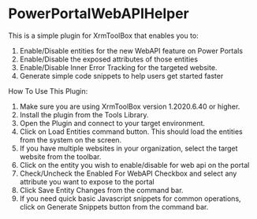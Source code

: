 # PowerPortalWebAPIHelper
This is a simple plugin for XrmToolBox that enables you to:
1) Enable/Disable entities for the new WebAPI feature on Power Portals
2) Enable/Disable the exposed attributes of those entities
3) Enable/Disable Inner Error Tracking for the targeted website.
4) Generate simple code snippets to help users get started faster


How To Use This Plugin:

1) Make sure you are using XrmToolBox version 1.2020.6.40 or higher.
2) Install the plugin from the Tools Library.
3) Open the Plugin and connect to your target environment. 
4) Click on Load Entities command button. This should load the entities from the system on the screen.
5) If you have multiple websites in your organization, select the target website from the toolbar.
6) Click on the entity you wish to enable/disable for web api on the portal
7) Check/Uncheck the Enabled For WebAPI Checkbox and select any attribute you want to expose to the portal
8) Click Save Entity Changes from the command bar.
9) If you need quick basic Javascript snippets for common operations, click on Generate Snippets button from the command bar. 
